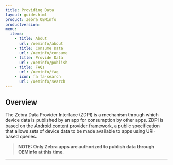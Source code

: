 ```yaml
---
title: Providing Data
layout: guide.html
product: Zebra OEMinfo
productversion:
menu:
  items:
    - title: About
      url: /oeminfo/about
    - title: Consume Data
      url: /oeminfo/consume
    - title: Provide Data
      url: /oeminfo/publish
    - title: FAQs
      url: /oeminfo/faq
    - icon: fa fa-search
      url: /oeminfo/search
---
```



## Overview

The Zebra Data Provider Interface (ZDPI) is a mechanism through which device data is published by an app for consumption by other apps. ZDPI is based on the [Android content provider framework](https://developer.android.com/guide/topics/providers/content-providers), a public specification that allows sets of device data to be made available to apps using URI-based queries. 

> **NOTE: Only Zebra apps are authorized to publish data through OEMinfo at this time**. 

<!-- 
Data publishers and consumers follow the content-provider client model to insert (put) and retrieve (get) data. Together, the OEMinfo Content Provider and Publisher and Consumers apps offer a reliable model to handle sharing of OEM-specific, proprietary, non-proprietary static and semi-static data on Zebra devices. The OEMinfo Content Provider manages access to the central repository using a standard authority.

-->

<!--  
-----

### OEMinfo Architecture
The diagram below illustrates the high-level design of the Zebra OEM Info Content Provider framework with data provider (OEMinfo) and data consumers (Zebra apps, third-party apps).

<img alt="image" style="height:350px" src="oeminfo_content_provider_framework.png"/>
_Click image to enlarge; ESC to exit_. 
<br>

* **OEMinfo is the data provider**
* **ZDPI service publishes data** through Zebra data publisher apps to data consumer apps 
* Zebra Access Manager grants/denies permission to consumer aoos for data access
* Zebra-owned apps include Power Manager, StageNow, FOTA, Device Tracker
* **Provider framework is extensible** without impacting consumer apps written for earlier versions.
 
 -->

-----

<!-- 
## Also See

* **[Android Content Provider Basics](https://developer.android.com/guide/topics/providers/content-provider-basics.html)** | How Content Providers Work - Beginners should read this first 
* **[Creating a Content Provider](https://developer.android.com/guide/topics/providers/content-provider-creating) | Why and how to share an app's data
**[Content Observer](https://developer.android.com/reference/android/database/ContentObserver.html)** | Get a callback when data changes

-->